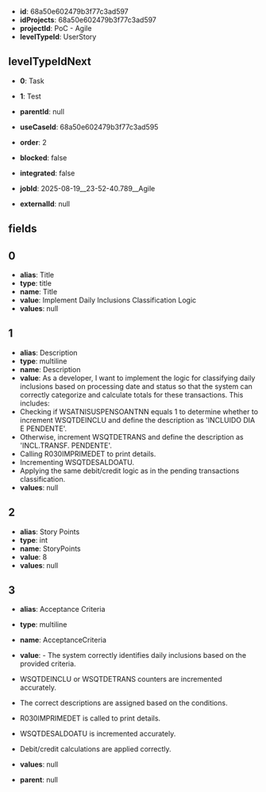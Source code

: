 - **id**: 68a50e602479b3f77c3ad597
- **idProjects**: 68a50e602479b3f77c3ad597
- **projectId**: PoC - Agile
- **levelTypeId**: UserStory
## levelTypeIdNext
- **0**: Task
- **1**: Test

- **parentId**: null
- **useCaseId**: 68a50e602479b3f77c3ad595
- **order**: 2
- **blocked**: false
- **integrated**: false
- **jobId**: 2025-08-19__23-52-40.789__Agile
- **externalId**: null
## fields
## 0
- **alias**: Title
- **type**: title
- **name**: Title
- **value**: Implement Daily Inclusions Classification Logic
- **values**: null

## 1
- **alias**: Description
- **type**: multiline
- **name**: Description
- **value**: As a developer, I want to implement the logic for classifying daily inclusions based on processing date and status so that the system can correctly categorize and calculate totals for these transactions. This includes:
- Checking if WSATNISUSPENSOANTNN equals 1 to determine whether to increment WSQTDEINCLU and define the description as 'INCLUIDO DIA E PENDENTE'.
- Otherwise, increment WSQTDETRANS and define the description as 'INCL.TRANSF. PENDENTE'.
- Calling R030IMPRIMEDET to print details.
- Incrementing WSQTDESALDOATU.
- Applying the same debit/credit logic as in the pending transactions classification.
- **values**: null

## 2
- **alias**: Story Points
- **type**: int
- **name**: StoryPoints
- **value**: 8
- **values**: null

## 3
- **alias**: Acceptance Criteria
- **type**: multiline
- **name**: AcceptanceCriteria
- **value**: - The system correctly identifies daily inclusions based on the provided criteria.
- WSQTDEINCLU or WSQTDETRANS counters are incremented accurately.
- The correct descriptions are assigned based on the conditions.
- R030IMPRIMEDET is called to print details.
- WSQTDESALDOATU is incremented accurately.
- Debit/credit calculations are applied correctly.
- **values**: null


- **parent**: null
